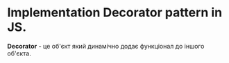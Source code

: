 # Implementation Decorator pattern in JS.
**Decorator** - це об'єкт який динамічно додає функціонал до іншого об'єкта.